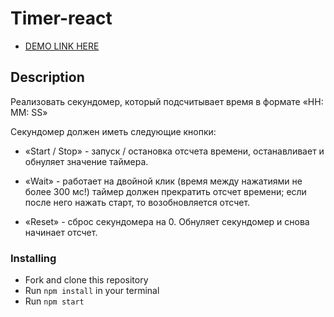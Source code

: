 # Timer-react

- [DEMO LINK HERE](https://minchuko.github.io/Timer-react/)

## Description

Реализовать секундомер, который подсчитывает время в формате «HH: MM: SS»

Секундомер должен иметь следующие кнопки:

* «Start / Stop» - запуск / остановка отсчета времени, останавливает и обнуляет значение таймера.

* «Wait» - работает на двойной клик (время между нажатиями не более 300 мс!) таймер должен прекратить отсчет времени; если после него нажать старт, то возобновляется отсчет.

* «Reset» - сброс секундомера  на 0.  Обнуляет секундомер и снова начинает отсчет.



### Installing
* Fork and clone this repository
* Run `npm install` in your terminal
* Run `npm start`

